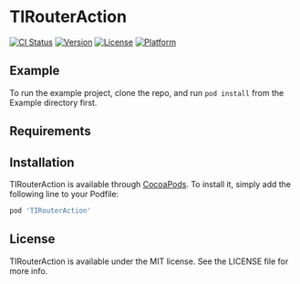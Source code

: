 # TIRouterAction

[![CI Status](https://img.shields.io/travis/rakeyang/TIRouterAction.svg?style=flat)](https://travis-ci.org/rakeyang/TIRouterAction)
[![Version](https://img.shields.io/cocoapods/v/TIRouterAction.svg?style=flat)](https://cocoapods.org/pods/TIRouterAction)
[![License](https://img.shields.io/cocoapods/l/TIRouterAction.svg?style=flat)](https://cocoapods.org/pods/TIRouterAction)
[![Platform](https://img.shields.io/cocoapods/p/TIRouterAction.svg?style=flat)](https://cocoapods.org/pods/TIRouterAction)

## Example

To run the example project, clone the repo, and run `pod install` from the Example directory first.

## Requirements

## Installation

TIRouterAction is available through [CocoaPods](https://cocoapods.org). To install
it, simply add the following line to your Podfile:

```ruby
pod 'TIRouterAction'
```

## License

TIRouterAction is available under the MIT license. See the LICENSE file for more info.
